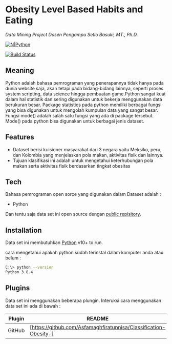 # Obesity Level Based Habits and Eating
_Data Mining Project_
_Dosen Pengampu Setio Basuki, MT., Ph.D._

[![N|Python](https://upload.wikimedia.org/wikipedia/commons/f/f8/Python_logo_and_wordmark.svg)](https://www.python.org/downloads/)

[![Build Status](https://travis-ci.org/joemccann/dillinger.svg?branch=master)](https://travis-ci.org/joemccann/dillinger)

## Meaning
Python adalah bahasa pemrograman yang penerapannya tidak hanya pada dunia website saja, akan tetapi pada bidang-bidang lainnya, seperti proses system scripting, data science hingga pembuatan game.Python sangat kuat dalam hal statistik dan sering digunakan untuk bekerja menggunakan data berukuran besar. Package statistics pada python memiliki berbagai fungsi yang bisa digunakan untuk mengolah kumpulan data yang sangat besar. Fungsi mode() adalah salah satu fungsi yang ada di package tersebut. Mode() pada python bisa digunakan untuk berbagai jenis dataset.
## Features

- Dataset berisi kuisioner masyarakat dari 3 negara yaitu Meksiko, peru, dan Kolombia yang menjelaskan pola makan, aktivitas fisik dan lainnya.
- Tujuan klasifikasi ini adalah untuk mengetahui keterhubungan pola makan serta aktivitas fisik berdasarkan tingkat obesitas

## Tech

Bahasa pemrograman open sorce yang digunakan dalam Dataset adalah :

- Python

Dan tentu saja data set ini open source dengan [public repisitory](https://www.kaggle.com/).

## Installation

Data set ini membutuhkan [Python](https://www.python.org/downloads/) v10+ to run.

cara mengetahui apakah python sudah terinstal dalam komputer anda atau belum :

```sh
C:\> python --version
Python 3.8.4
```


## Plugins

Data set ini menggunakan beberapa plungin. Interuksi cara menggunakan data set ini ada di bawah :

| Plugin | README |
| ------ | ------ |
| GitHub | [https://github.com/Asfamaghfiratunnisa/Classification-Obesity-] |
